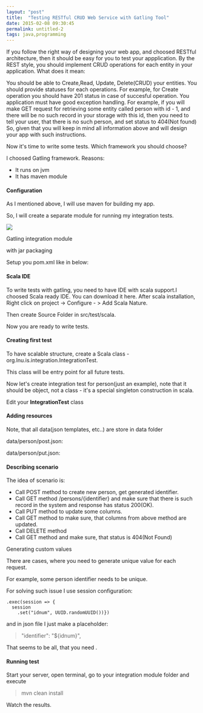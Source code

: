 ```yaml
---
layout: "post"
title:  "Testing RESTful CRUD Web Service with Gatling Tool"
date: 2015-02-08 09:30:45
permalink: untitled-2
tags: java,programming
---
```



If you follow the right way of designing your web app, and choosed RESTful architecture, then it should be easy for you to test your appplication. By the REST style, you should implement CRUD operations for each entity in your application. What does it mean:

You should be able to Create,Read, Update, Delete(CRUD) your entities.
You should provide statuses for each operations. For example, for Create operation you should have 201 status in case of succesful operation.
You application must have good exception handling. For example, if you will make GET request for retrieving some entity called person with id - 1, and there will be no such record in your storage with this id, then you need to tell your user, that there is no such person, and set status to 404(Not found)
So, given that you will keep in mind all information above and will design your app with such instructions.

Now it's time to write some tests. Which framework you should choose?

I choosed Gatling framework. Reasons:

* It runs on jvm
* It has maven module

#### Configuration

As I mentioned above, I will use maven for building my app.

So, I will create a separate module for running my integration tests.

![](assets/images/Screen-Shot-2015-01-03-at-4-33-55-PM.png)

Gatling integration module

with jar packaging

Setup you pom.xml like in below:

<script src="https://gist.github.com/johnyUA/c96c985e54e5168bc3ea.js"></script>

#### Scala IDE

To write tests with gatling, you need to have IDE with scala support.I choosed Scala ready IDE. You can download it here. After scala installation, Right click on project -> Configure - > Add Scala Nature.

Then create Source Folder in src/test/scala.

Now you are ready to write tests.

#### Creating first test

To have scalable structure, create a Scala class - org.lnu.is.integration.IntegrationTest.

<script src="https://gist.github.com/johnyUA/d1c2ab901d5f827980a0.js"></script>

This class will be entry point for all future tests.

Now let's create integration test for person(just an example), note that it should be object, not a class - it's a special singleton construction in scala.

<script src="https://gist.github.com/johnyUA/32c4d07f9170ee8aae12.js"></script>

Edit your **IntegrationTest** class

<script src="https://gist.github.com/johnyUA/f9754f16384df60088ad.js"></script>

#### Adding resources

Note, that all data(json templates, etc..) are store in data folder

data/person/post.json:

<script src="https://gist.github.com/johnyUA/d8f7f01f4317b4c3ca22.js"></script>

data/person/put.json:

<script src="https://gist.github.com/johnyUA/dc8d00afb9bed69ef34c.js"></script>

#### Describing scenario

The idea of scenario is:

* Call POST method to create new person, get generated identifier.
* Call GET method /persons/{identifier} and make sure that there is such record in the system and response has status 200(OK).
* Call PUT method to update some columns.
* Call GET method to make sure, that columns from above method are updated.
* Call DELETE method
* Call GET method and make sure, that status is 404(Not Found)

Generating custom values

There are cases, where you need to generate unique value for each request.

For example, some person identifier needs to be unique.

For solving such issue I use session configuration:

    .exec(session => {
      session
        .set("idnum", UUID.randomUUID())})
and in json file I just make a placeholder:

> "identifier": "${idnum}",

That seems to be all, that you need .

#### Running test

Start your server, open terminal, go to your integration module folder and execute

> mvn clean install

Watch the results.